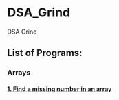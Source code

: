 # DSA_Grind
DSA Grind

## List of Programs:

### Arrays 

#### [1. Find a missing number in an array](https://github.com/KotlinKing/DSA_Grind/blob/main/MissingNumberInArray.java) 
